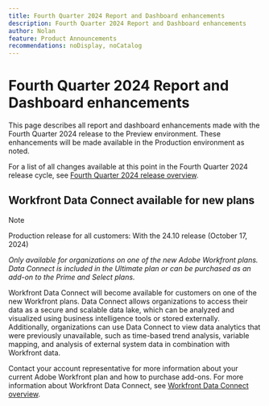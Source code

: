 ```yaml
---
title: Fourth Quarter 2024 Report and Dashboard enhancements
description: Fourth Quarter 2024 Report and Dashboard enhancements
author: Nolan
feature: Product Announcements
recommendations: noDisplay, noCatalog
---
```

# Fourth Quarter 2024 Report and Dashboard enhancements

This page describes all report and dashboard enhancements made with the Fourth Quarter 2024 release to the Preview environment. These enhancements will be made available in the Production environment as noted.

For a list of all changes available at this point in the Fourth Quarter 2024 release cycle, see [Fourth Quarter 2024 release overview](/help/quicksilver/product-announcements/product-releases/24-q4-release-activity/24-q4-release-overview.md).

## Workfront Data Connect available for new plans

>[!NOTE]
>
>Production release for all customers: With the 24.10 release (October 17, 2024)
>
>_Only available for organizations on one of the new Adobe Workfront plans. Data Connect is included in the Ultimate plan or can be purchased as an add-on to the Prime and Select plans._

Workfront Data Connect will become available for customers on one of the new Workfront plans. Data Connect allows organizations to access their data as a secure and scalable data lake, which can be analyzed and visualized using business intelligence tools or stored externally. Additionally, organizations can use Data Connect to view data analytics that were previously unavailable, such as time-based trend analysis, variable mapping, and analysis of external system data in combination with Workfront data.

Contact your account representative for more information about your current Adobe Workfront plan and how to purchase add-ons. For more information about Workfront Data Connect, see [Workfront Data Connect overview](/help/quicksilver/reports-and-dashboards/data-lake/data-lake-overview.md).
